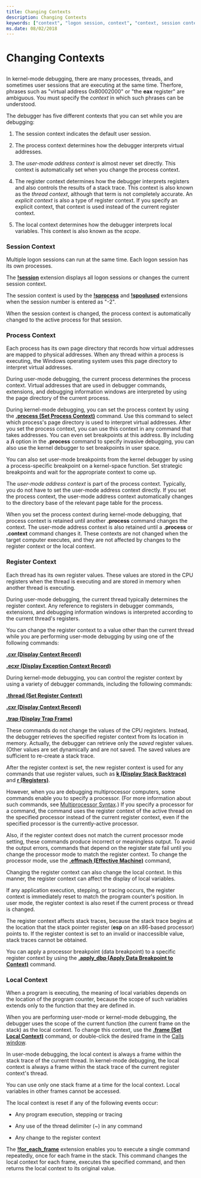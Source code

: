 ```yaml
---
title: Changing Contexts
description: Changing Contexts
keywords: ["context", "logon session, context", "context, session context", "session, context", "user sessions", "session"]
ms.date: 08/02/2018
---
```


# Changing Contexts


## <span id="ddk-changing-contexts_dbg"></span><span id="DDK_CHANGING_CONTEXTS_DBG"></span>


In kernel-mode debugging, there are many processes, threads, and sometimes user sessions that are executing at the same time. Therfore, phrases such as "virtual address 0x80002000" or "the **eax** register" are ambiguous. You must specify the *context* in which such phrases can be understood.

The debugger has five different contexts that you can set while you are debugging:

1.  The session context indicates the default user session. 

2.  The process context determines how the debugger interprets virtual addresses.

3.  The *user-mode address context* is almost never set directly. This context is automatically set when you change the process context.

4.  The register context determines how the debugger interprets registers and also controls the results of a stack trace. This context is also known as the *thread context*, although that term is not completely accurate. An *explicit context* is also a type of register context. If you specify an explicit context, that context is used instead of the current register context.

5.  The local context determines how the debugger interprets local variables. This context is also known as the *scope*.

### <span id="session-context"></span><span id="SESSION_CONTEXT"></span>Session Context

Multiple logon sessions can run at the same time. Each logon session has its own processes.

The [**!session**](-session.md) extension displays all logon sessions or changes the current session context.

The session context is used by the [**!sprocess**](-sprocess.md) and [**!spoolused**](kernel-mode-extensions.md) extensions when the session number is entered as "-2".

When the session context is changed, the process context is automatically changed to the active process for that session.

### <span id="process-context"></span><span id="PROCESS_CONTEXT"></span>Process Context

Each process has its own page directory that records how virtual addresses are mapped to physical addresses. When any thread within a process is executing, the Windows operating system uses this page directory to interpret virtual addresses.

During user-mode debugging, the current process determines the process context. Virtual addresses that are used in debugger commands, extensions, and debugging information windows are interpreted by using the page directory of the current process.

During kernel-mode debugging, you can set the process context by using the [**.process (Set Process Context)**](-process--set-process-context-.md) command. Use this command to select which process's page directory is used to interpret virtual addresses. After you set the process context, you can use this context in any command that takes addresses. You can even set breakpoints at this address. By including a **/i** option in the **.process** command to specify invasive debugging, you can also use the kernel debugger to set breakpoints in user space.

You can also set user-mode breakpoints from the kernel debugger by using a process-specific breakpoint on a kernel-space function. Set strategic breakpoints and wait for the appropriate context to come up.

The *user-mode address context* is part of the process context. Typically, you do not have to set the user-mode address context directly. If you set the process context, the user-mode address context automatically changes to the directory base of the relevant page table for the process. 

When you set the process context during kernel-mode debugging, that process context is retained until another **.process** command changes the context. The user-mode address context is also retained until a **.process** or **.context** command changes it. These contexts are not changed when the target computer executes, and they are not affected by changes to the register context or the local context.

### <span id="register-context"></span><span id="REGISTER_CONTEXT"></span>Register Context

Each thread has its own register values. These values are stored in the CPU registers when the thread is executing and are stored in memory when another thread is executing.

During user-mode debugging, the current thread typically determines the register context. Any reference to registers in debugger commands, extensions, and debugging information windows is interpreted according to the current thread's registers.

You can change the register context to a value other than the current thread while you are performing user-mode debugging by using one of the following commands:

[**.cxr (Display Context Record)**](-cxr--display-context-record-.md)

[**.ecxr (Display Exception Context Record)**](-ecxr--display-exception-context-record-.md)

During kernel-mode debugging, you can control the register context by using a variety of debugger commands, including the following commands:

[**.thread (Set Register Context)**](-thread--set-register-context-.md)

[**.cxr (Display Context Record)**](-cxr--display-context-record-.md)

[**.trap (Display Trap Frame)**](-trap--display-trap-frame-.md)

These commands do not change the values of the CPU registers. Instead, the debugger retrieves the specified register context from its location in memory. Actually, the debugger can retrieve only the *saved* register values. (Other values are set dynamically and are not saved. The saved values are sufficient to re-create a stack trace.

After the register context is set, the new register context is used for any commands that use register values, such as [**k (Display Stack Backtrace)**](k--kb--kc--kd--kp--kp--kv--display-stack-backtrace-.md) and [**r (Registers)**](r--registers-.md).

However, when you are debugging multiprocessor computers, some commands enable you to specify a processor. (For more information about such commands, see [Multiprocessor Syntax](multiprocessor-syntax.md).) If you specify a processor for a command, the command uses the register context of the active thread on the specified processor instead of the current register context, even if the specified processor is the currently-active processor.

Also, if the register context does not match the current processor mode setting, these commands produce incorrect or meaningless output. To avoid the output errors, commands that depend on the register state fail until you change the processor mode to match the register context. To change the processor mode, use the [**.effmach (Effective Machine)**](-effmach--effective-machine-.md) command,

Changing the register context can also change the local context. In this manner, the register context can affect the display of local variables.

If any application execution, stepping, or tracing occurs, the register context is immediately reset to match the program counter's position. In user mode, the register context is also reset if the current process or thread is changed.

The register context affects stack traces, because the stack trace begins at the location that the stack pointer register (**esp** on an x86-based processor) points to. If the register context is set to an invalid or inaccessible value, stack traces cannot be obtained.

You can apply a processor breakpoint (data breakpoint) to a specific register context by using the [**.apply\_dbp (Apply Data Breakpoint to Context)**](-apply-dbp--apply-data-breakpoint-to-context-.md) command.

### <span id="local-context"></span><span id="LOCAL_CONTEXT"></span>Local Context

When a program is executing, the meaning of local variables depends on the location of the program counter, because the scope of such variables extends only to the function that they are defined in.

When you are performing user-mode or kernel-mode debugging, the debugger uses the scope of the current function (the current frame on the stack) as the local context. To change this context, use the [**.frame (Set Local Context)**](-frame--set-local-context-.md) command, or double-click the desired frame in the [Calls window](calls-window.md).

In user-mode debugging, the local context is always a frame within the stack trace of the current thread. In kernel-mode debugging, the local context is always a frame within the stack trace of the current register context's thread.

You can use only one stack frame at a time for the local context. Local variables in other frames cannot be accessed.

The local context is reset if any of the following events occur:

-   Any program execution, stepping or tracing

-   Any use of the thread delimiter (~) in any command

-   Any change to the register context

The [**!for\_each\_frame**](-for-each-frame.md) extension enables you to execute a single command repeatedly, once for each frame in the stack. This command changes the local context for each frame, executes the specified command, and then returns the local context to its original value.

 

 





